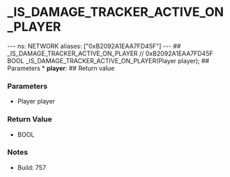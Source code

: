 # _IS_DAMAGE_TRACKER_ACTIVE_ON_PLAYER

--- ns: NETWORK aliases: ["0xB2092A1EAA7FD45F"] --- ## _IS_DAMAGE_TRACKER_ACTIVE_ON_PLAYER  // 0xB2092A1EAA7FD45F BOOL _IS_DAMAGE_TRACKER_ACTIVE_ON_PLAYER(Player player);   ## Parameters * **player**:  ## Return value

### Parameters
* Player player

### Return Value
* BOOL

### Notes
* Build: 757

